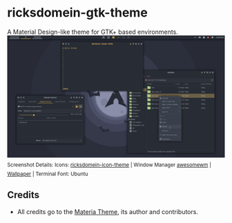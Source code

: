 # ricksdomein-gtk-theme
A Material Design-like theme for GTK+ based environments.
![Screenshot](screenshot.png)
<sub>Screenshot Details: Icons: [ricksdomein-icon-theme](https://github.com/ricksdomein/ricksdomein-icon-theme) | Window Manager [awesomewm](https://github.com/ricksdomein/awesomewm) | [Wallpaper](https://draculatheme.com/wallpaper) | Terminal Font: Ubuntu</sub>


## Credits

- All credits go to the [Materia Theme](https://github.com/nana-4/materia-theme), its author and contributors.
